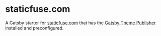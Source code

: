 # staticfuse.com

A Gatsby starter for [staticfuse.com](https://staticfuse.com) that has the [Gatsby Theme Publisher](https://github.com/staticfuse/gatsby-theme-publisher) installed and preconfigured.